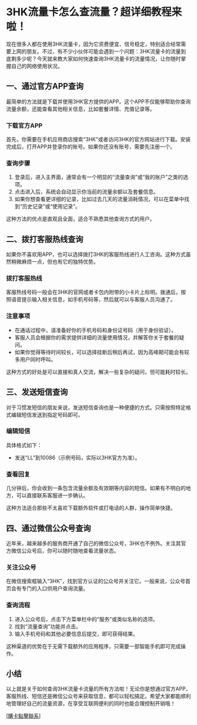 # 3HK流量卡怎么查流量？超详细教程来啦！

现在很多人都在使用3HK流量卡，因为它资费便宜、信号稳定，特别适合经常需要上网的朋友。不过，有不少小伙伴可能会遇到一个问题：3HK流量卡的流量到底剩多少呢？今天就来教大家如何快速查询3HK流量卡的流量情况，让你随时掌握自己的网络使用状况。

## 一、通过官方APP查询

最简单的方法就是下载并使用3HK官方提供的APP。这个APP不仅能够帮助你查询流量余额，还能查看其他相关信息，比如套餐详情、充值记录等。

### 下载官方APP

首先，你需要在手机应用商店搜索“3HK”或者访问3HK的官方网站进行下载。安装完成后，打开APP并登录你的账号。如果你还没有账号，需要先注册一个。

### 查询步骤

1. 登录后，进入主界面，通常会有一个明显的“流量查询”或“我的账户”之类的选项。
2. 点击进入后，系统会自动显示你当前的流量余额以及套餐信息。
3. 如果你想查看更详细的记录，比如过去几天的流量消耗情况，可以在菜单中找到“历史记录”或“使用记录”。

这种方法的优点是直观且全面，适合不熟悉其他查询方式的用户。

## 二、拨打客服热线查询

如果你不喜欢用APP，也可以选择拨打3HK的客服热线进行人工咨询。这种方式虽然稍微麻烦一点，但也有它的独特优势。

### 拨打客服热线

客服热线号码一般会在3HK的官网或者卡包内附带的小卡片上标明。拨通后，按照语音提示输入相关信息，如手机号码等，然后就可以与客服人员沟通了。

### 注意事项

- 在通话过程中，请准备好你的手机号码和身份证号码（用于身份验证）。
- 客服人员会根据你的需求提供详细的流量使用情况，并解答你关于套餐的疑问。
- 如果你觉得等待时间较长，可以选择挂断后稍后再试，因为高峰期可能会有较多用户同时呼叫。

这种方式的好处是可以直接和真人交流，解决一些复杂的疑问，但可能耗时较长。

## 三、发送短信查询

对于习惯发短信的朋友来说，发送短信查询也是一种便捷的方式。只需按照特定格式编辑短信发送到指定号码即可。

### 编辑短信

具体格式如下：
- 发送“LL”到10086（示例号码，实际以3HK官方为准）。

### 查看回复

几分钟后，你会收到一条包含流量余额及有效期等内容的短信。如果有不明白的地方，可以直接联系客服进一步确认。

这种方法适合那些不太喜欢下载额外软件或打电话的人群，操作简单快捷。

## 四、通过微信公众号查询

近年来，越来越多的服务商开通了自己的微信公众号，3HK也不例外。关注其官方微信公众号后，你可以随时随地查看流量状态。

### 关注公众号

在微信搜索框输入“3HK”，找到官方认证的公众号并关注它。一般来说，公众号首页会有专门的入口供用户查询流量。

### 查询流程

1. 进入公众号后，点击下方菜单栏中的“服务”或类似名称的选项。
2. 找到“流量查询”功能并点击。
3. 输入手机号码和其他必要信息后提交，即可获得结果。

这种渠道的优势在于无需下载额外的应用程序，只需要一部智能手机即可完成操作。

## 小结

以上就是关于如何查询3HK流量卡流量的所有方法啦！无论你是想通过官方APP、客服热线、短信还是微信公众号来获取信息，都可以轻松搞定。希望大家都能顺利地管理好自己的流量资源，在享受互联网便利的同时也能合理控制开销哦！

[[購卡點擊聯系](https://t.me/s/esim1088)]